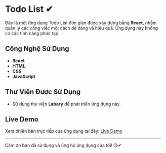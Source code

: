 # Todo List ✔

Đây là một ứng dụng Todo List đơn giản được xây dựng bằng **React**, nhằm quản lý các công việc một cách dễ dàng và hiệu quả. Ứng dụng này không có các tính năng phức tạp.

## Công Nghệ Sử Dụng

- **React**
- **HTML**
- **CSS**
- **JavaScript**

## Thư Viện Được Sử Dụng

- Sử dụng thư viện **Labary** để phát triển ứng dụng này.

## Live Demo

Xem phiên bản trực tiếp của ứng dụng tại đây: [Live Demo](https://nguyenvanduydev001.github.io/Todo-list/)

---

Cảm ơn bạn đã sử dụng và ủng hộ ứng dụng của tôi! 😘✔
